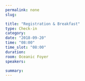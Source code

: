 ```yaml
---
permalink: none
slug:

title: "Registration & Breakfast"
type: Check-in
category:
date: "2018-09-20"
time: "08:00"
time_slot: "08:00"
duration:
room: Oceanic Foyer
speakers:

summary:
---
```

